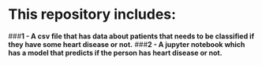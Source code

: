 # This repository includes:
###__1 - A csv file that has data about patients that needs to be classified if they have some heart disease or not.__
###__2 - A jupyter notebook which has a model that predicts if the person has heart disease or not.__
